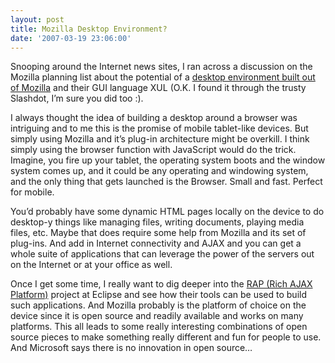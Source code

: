 ```yaml
---
layout: post
title: Mozilla Desktop Environment?
date: '2007-03-19 23:06:00'
---
```



Snooping around the Internet news sites, I ran across a discussion on the Mozilla planning list about the potential of a [desktop environment built out of Mozilla](http://groups.google.com/group/mozilla.dev.planning/browse_thread/thread/296edcea6c1fbe63/93aab2685aefdde7#93aab2685aefdde7) and their GUI language XUL (O.K. I found it through the trusty Slashdot, I’m sure you did too :).

I always thought the idea of building a desktop around a browser was intriguing and to me this is the promise of mobile tablet-like devices. But simply using Mozilla and it’s plug-in architecture might be overkill. I think simply using the browser function with JavaScript would do the trick. Imagine, you fire up your tablet, the operating system boots and the window system comes up, and it could be any operating and windowing system, and the only thing that gets launched is the Browser. Small and fast. Perfect for mobile.

You’d probably have some dynamic HTML pages locally on the device to do desktop-y things like managing files, writing documents, playing media files, etc. Maybe that does require some help from Mozilla and its set of plug-ins. And add in Internet connectivity and AJAX and you can get a whole suite of applications that can leverage the power of the servers out on the Internet or at your office as well.

Once I get some time, I really want to dig deeper into the [RAP (Rich AJAX Platform)](http://www.eclipse.org/rap) project at Eclipse and see how their tools can be used to build such applications. And Mozilla probably is the platform of choice on the device since it is open source and readily available and works on many platforms. This all leads to some really interesting combinations of open source pieces to make something really different and fun for people to use. And Microsoft says there is no innovation in open source…


